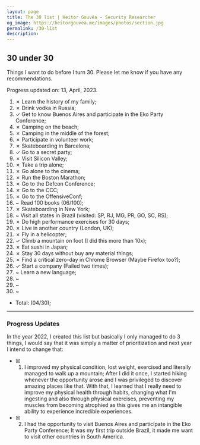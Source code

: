 ```yaml
---
layout: page
title: The 30 list | Heitor Gouvêa - Security Researcher
og_image: https://heitorgouvea.me/images/photos/section.jpg
permalink: /30-list
description: 
---
```


## 30 under 30

Things I want to do before I turn 30. Please let me know if you have any recommendations.

Progress updated on: 13, April, 2023.

1. ✗ Learn the history of my family;
2. ✗ Drink vodka in Russia;
3. ✓ Get to know Buenos Aires and participate in the Eko Party Conference;
4. ✗ Camping on the beach;
5. ✗ Camping in the middle of the forest;
6. ✗ Participate in volunteer work;
7. ✗ Skateboarding in Barcelona;
8. ✓ Go to a secret party;
9. ✗ Visit Silicon Valley;
10. ✗ Take a trip alone;
11. ✗ Go alone to the cinema;
12. ✗ Run the Boston Marathon;
13. ✗ Go to the Defcon Conference;
14. ✗ Go to the CCC;
15. ✗ Go to the OffensiveConf;
16. ~ Read 100 books (06/100);
17. ✗ Skateboarding in New York;
18. ~ Visit all states in Brazil (visited: SP, RJ, MG, PR, GO, SC, RS);
19. ✗ Do high performance exercises for 30 days;
20. ✗ Live in another country (London, UK);
21. ✗ Fly in a helicopter;
22. ✓ Climb a mountain on foot (I did this more than 10x);
23. ✗ Eat sushi in Japan;
24. ✗ Stay 30 days without buy any material things;
25. ✗ Find a critical zero-day in Chrome Browser (Maybe Firefox too?);
26. ✓ Start a company (Failed two times);
27. ~ Learn a new language;
28. ~
29. ~
30. ~


- Total: (04/30);

---

### Progress Updates


In the year 2022, I created this list but basically I only managed to do 3 things, I would say that it was simply a matter of prioritization and next year I intend to change that:

- [x] 1. I improved my physical condition, lost weight, exercised and literally managed to walk up a mountain; After I did it once, I started hiking whenever the opportunity arose and I was privileged to discover amazing places like that. With that, I learned that I really need to improve my physical health through habits, changing what I'm ingesting and also through physical exercises, preventing my muscles from becoming atrophied as this gives me an intangible ability to experience incredible experiences.

- [x] 2. I had the opportunity to visit Buenos Aires and participate in the Eko Party Conference; It was my first trip outside Brazil, it made me want to visit other countries in South America.